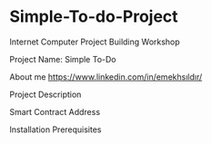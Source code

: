 # Simple-To-do-Project
Internet Computer Project Building Workshop

Project Name: Simple To-Do

About me
<a>https://www.linkedin.com/in/emekhsıldır/</a>

Project Description

Smart Contract Address

Installation Prerequisites
